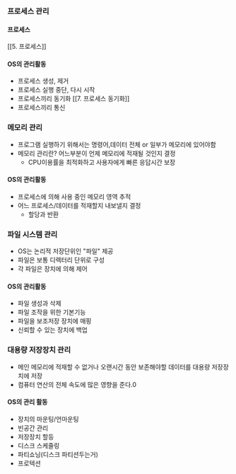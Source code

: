### 프로세스 관리
#### 프로세스
[[5. 프로세스]]
#### OS의 관리활동
- 프로세스 생성, 제거
- 프로세스 실행 중단, 다시 시작
- 프로세스끼리 동기화 [[7. 프로세스 동기화]]
- 프로세스끼리 통신

### 메모리 관리
- 프로그램 실행하기 위해서는 명령어,데이터 전체 or 일부가 메모리에 있어야함
- 메모리 관리란? 어느부분이 언제 메모리에 적재될 것인지 결정
	- CPU이용률을 최적화하고 사용자에게 빠른 응답시간 보장
#### OS의 관리활동
- 프로세스에 의해 사용 중인 메모리 영역 추적
- 어느 프로세스/데이터를 적재할지 내보낼지 결정
	- 할당과 반환

### 파일 시스템 관리
- OS는 논리적 저장단위인 "파일" 제공
- 파일은 보통 디렉터리 단위로 구성
- 각 파일은 장치에 의해 제어
#### OS의 관리활동
- 파일 생성과 삭제
- 파일 조작을 위한 기본기능
- 파일을 보조저장 장치에 매핑
- 신뢰할 수 있는 장치에 백업

### 대용량 저장장치 관리
- 메인 메모리에 적재할 수 없거나 오랜시간 동안 보존해야할 데이터를 대용량 저장장치에 저장
- 컴퓨터 연산의 전체 속도에 많은 영향을 준다.0
#### OS의 관리 활동
- 장치의 마운팅/언마운팅
- 빈공간 관리
- 저장장치 할등
- 디스크 스케줄링
- 파티쇼닝(디스크 파티션두는거)
- 프로텍션